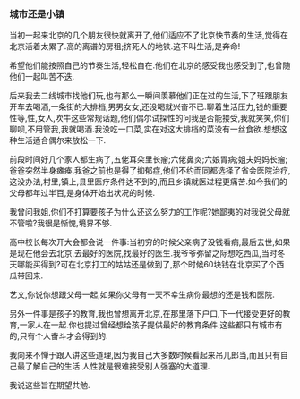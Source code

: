 ### 城市还是小镇
当初一起来北京的几个朋友很快就离开了,他们适应不了北京快节奏的生活,觉得在北京活着太累了.高的离谱的房租;挤死人的地铁.这不叫生活,是奔命!

希望他们能按照自己的节奏生活,轻松自在.他们在北京的感受我也感受到了,也曾随他们一起叫苦不迭.

后来我去二线城市找他们玩,也有那么一瞬间羡慕他们正在过的生活,下了班跟朋友开车去喝酒,一条街的大排档,男男女女,还没喝就兴奋不已.聊着生活压力,钱的重要性等,性,女人,吹牛这些常规话题,他们偶尔试探性的问我是否能接受,我就笑笑,你们聊呗,不用管我,我就喝酒.我没吃一口菜,实在对这大排档的菜没有一丝食欲.想想这种生活适合偶尔来放松一下.

前段时间好几个家人都生病了,五佬耳朵里长瘤;六佬鼻炎;六娘胃病;姐夫妈妈长瘤;爸爸突然半身瘫痪.我爸之前也是得了抑郁症,他们不约而同都选择了省会医院治疗,这没办法,村里,镇上,县里医疗条件达不到的,而且乡镇就医过程更痛苦.如今我们的父母都年过半百,是身体开始出状况的时候.

我曾问我姐,你们不打算要孩子为什么还这么努力的工作呢?她鄙夷的对我说父母就不管啦?我很是惭愧,境界不够.

高中校长每次开大会都会说一件事:当初穷的时候父亲病了没钱看病,最后去世,如果是现在他会去北京,去最好的医院,找最好的医生.我爷爷弥留之际想吃西瓜,当时冬天哪能买得到?可在北京打工的姑姑还是做到了,那个时候60块钱在北京买了个西瓜带回来.

艺文,你说你想跟父母一起,如果你父母有一天不幸生病你最想的还是钱和医院.

另外一件事是孩子的教育,我也曾想离开北京,在那里落下户口,下一代接受更好的教育,一家人在一起.你也提过曾经想给孩子提供最好的教育条件.这些都只有城市有的,只有个人奋斗才会得到的.

我向来不惮于跟人讲这些道理,因为我自己大多数时候看起来吊儿郎当,而且只有自己最了解自己的生活.人性就是很难接受别人强塞的大道理.

我说这些旨在期望共勉.


